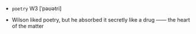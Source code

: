- `poetry` W3 [ˈpəʊətri]



-  Wilson liked poetry, but he absorbed it secretly like a drug —— the heart of the matter